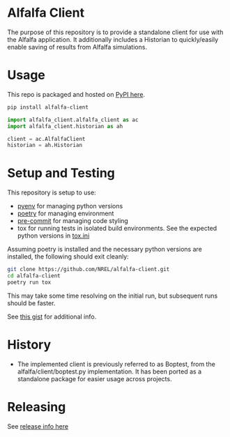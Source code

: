 # Alfalfa Client

The purpose of this repository is to provide a standalone client for use with the Alfalfa application.  It additionally includes a Historian to quickly/easily enable saving of results from Alfalfa simulations.

# Usage

This repo is packaged and hosted on [PyPI here](https://pypi.org/project/alfalfa-client/).

```bash
pip install alfalfa-client
```

```python
import alfalfa_client.alfalfa_client as ac
import alfalfa_client.historian as ah

client = ac.AlfalfaClient
historian = ah.Historian
```

# Setup and Testing
This repository is setup to use:
- [pyenv](https://github.com/pyenv/pyenv#installation) for managing python versions
- [poetry](https://python-poetry.org/docs/#installation) for managing environment
- [pre-commit](https://pre-commit.com/#install) for managing code styling
- tox for running tests in isolated build environments.  See the expected python versions in [tox.ini](./tox.ini)

Assuming poetry is installed and the necessary python versions are installed, the following should exit cleanly:
```bash
git clone https://github.com/NREL/alfalfa-client.git
cd alfalfa-client
poetry run tox
```

This may take some time resolving on the initial run, but subsequent runs should be faster.

See [this gist](https://gist.github.com/corymosiman12/26fb682df2d36b5c9155f344eccbe404) for additional info.


# History
- The implemented client is previously referred to as Boptest, from the alfalfa/client/boptest.py implementation.  It has been ported as a standalone package for easier usage across projects.

# Releasing
See [release info here](https://gist.github.com/corymosiman12/26fb682df2d36b5c9155f344eccbe404#releasing)
